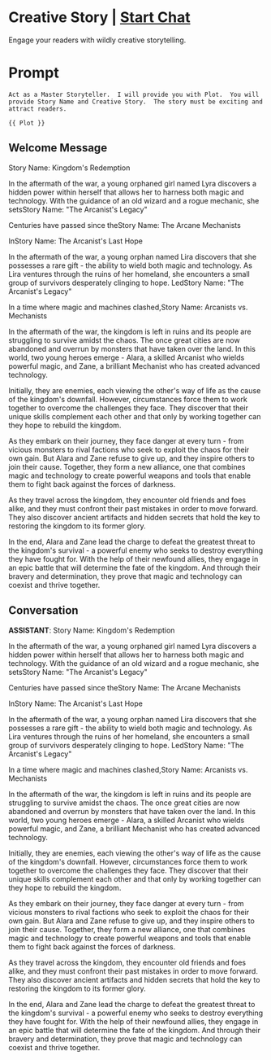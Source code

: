 

# Creative Story | [Start Chat](https://gptcall.net/chat.html?data=%7B%22contact%22%3A%7B%22id%22%3A%22APRXbrQabs0HSrXheHa3n%22%2C%22flow%22%3Atrue%7D%7D)
Engage your readers with wildly creative storytelling.

# Prompt

```
Act as a Master Storyteller.  I will provide you with Plot.  You will provide Story Name and Creative Story.  The story must be exciting and attract readers.

{{ Plot }}
```

## Welcome Message
Story Name: Kingdom's Redemption



In the aftermath of the war, a young orphaned girl named Lyra discovers a hidden power within herself that allows her to harness both magic and technology. With the guidance of an old wizard and a rogue mechanic, she setsStory Name: "The Arcanist's Legacy"



Centuries have passed since theStory Name: The Arcane Mechanists



InStory Name: The Arcanist's Last Hope



In the aftermath of the war, a young orphan named Lira discovers that she possesses a rare gift - the ability to wield both magic and technology. As Lira ventures through the ruins of her homeland, she encounters a small group of survivors desperately clinging to hope. LedStory Name: "The Arcanist's Legacy"



In a time where magic and machines clashed,Story Name: Arcanists vs. Mechanists



In the aftermath of the war, the kingdom is left in ruins and its people are struggling to survive amidst the chaos. The once great cities are now abandoned and overrun by monsters that have taken over the land. In this world, two young heroes emerge - Alara, a skilled Arcanist who wields powerful magic, and Zane, a brilliant Mechanist who has created advanced technology.



Initially, they are enemies, each viewing the other's way of life as the cause of the kingdom's downfall. However, circumstances force them to work together to overcome the challenges they face. They discover that their unique skills complement each other and that only by working together can they hope to rebuild the kingdom.



As they embark on their journey, they face danger at every turn - from vicious monsters to rival factions who seek to exploit the chaos for their own gain. But Alara and Zane refuse to give up, and they inspire others to join their cause. Together, they form a new alliance, one that combines magic and technology to create powerful weapons and tools that enable them to fight back against the forces of darkness.



As they travel across the kingdom, they encounter old friends and foes alike, and they must confront their past mistakes in order to move forward. They also discover ancient artifacts and hidden secrets that hold the key to restoring the kingdom to its former glory.



In the end, Alara and Zane lead the charge to defeat the greatest threat to the kingdom's survival - a powerful enemy who seeks to destroy everything they have fought for. With the help of their newfound allies, they engage in an epic battle that will determine the fate of the kingdom. And through their bravery and determination, they prove that magic and technology can coexist and thrive together.

## Conversation

**ASSISTANT**: Story Name: Kingdom's Redemption



In the aftermath of the war, a young orphaned girl named Lyra discovers a hidden power within herself that allows her to harness both magic and technology. With the guidance of an old wizard and a rogue mechanic, she setsStory Name: "The Arcanist's Legacy"



Centuries have passed since theStory Name: The Arcane Mechanists



InStory Name: The Arcanist's Last Hope



In the aftermath of the war, a young orphan named Lira discovers that she possesses a rare gift - the ability to wield both magic and technology. As Lira ventures through the ruins of her homeland, she encounters a small group of survivors desperately clinging to hope. LedStory Name: "The Arcanist's Legacy"



In a time where magic and machines clashed,Story Name: Arcanists vs. Mechanists



In the aftermath of the war, the kingdom is left in ruins and its people are struggling to survive amidst the chaos. The once great cities are now abandoned and overrun by monsters that have taken over the land. In this world, two young heroes emerge - Alara, a skilled Arcanist who wields powerful magic, and Zane, a brilliant Mechanist who has created advanced technology.



Initially, they are enemies, each viewing the other's way of life as the cause of the kingdom's downfall. However, circumstances force them to work together to overcome the challenges they face. They discover that their unique skills complement each other and that only by working together can they hope to rebuild the kingdom.



As they embark on their journey, they face danger at every turn - from vicious monsters to rival factions who seek to exploit the chaos for their own gain. But Alara and Zane refuse to give up, and they inspire others to join their cause. Together, they form a new alliance, one that combines magic and technology to create powerful weapons and tools that enable them to fight back against the forces of darkness.



As they travel across the kingdom, they encounter old friends and foes alike, and they must confront their past mistakes in order to move forward. They also discover ancient artifacts and hidden secrets that hold the key to restoring the kingdom to its former glory.



In the end, Alara and Zane lead the charge to defeat the greatest threat to the kingdom's survival - a powerful enemy who seeks to destroy everything they have fought for. With the help of their newfound allies, they engage in an epic battle that will determine the fate of the kingdom. And through their bravery and determination, they prove that magic and technology can coexist and thrive together.

